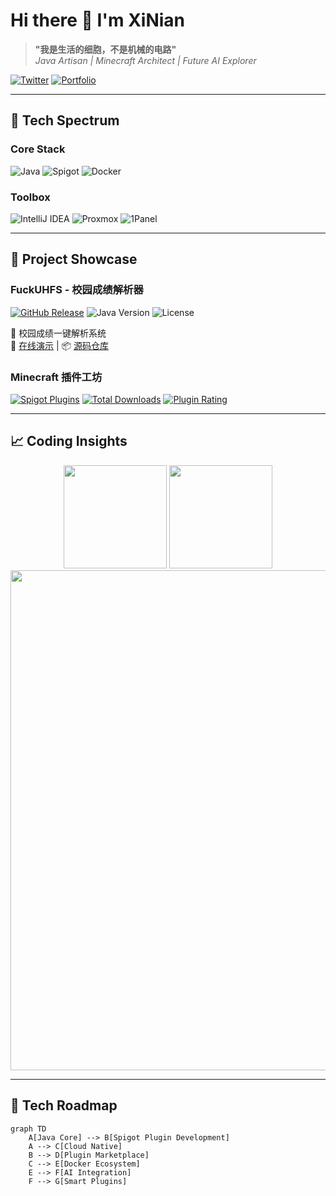 # Hi there 👋 I'm XiNian
> **"我是生活的细胞，不是机械的电路"**  
> _Java Artisan | Minecraft Architect | Future AI Explorer_

[![Twitter](https://img.shields.io/badge/-@XiNian_dada-1DA1F2?style=for-the-badge&logo=twitter&logoColor=white)](https://twitter.com/XiNian_dada)
[![Portfolio](https://img.shields.io/badge/Portfolio-8A2BE2?style=for-the-badge&logo=react&logoColor=white)](http://www.hairuosky.cn)

---

## 🌈 Tech Spectrum
### Core Stack
![Java](https://img.shields.io/badge/Java-%23ED8B00.svg?style=for-the-badge&logo=openjdk&logoColor=white)
![Spigot](https://img.shields.io/badge/Spigot-C68A3C?style=for-the-badge&logo=mojangstudios&logoColor=white)
![Docker](https://img.shields.io/badge/Docker-2496ED?style=for-the-badge&logo=docker&logoColor=white)

### Toolbox
![IntelliJ IDEA](https://img.shields.io/badge/IDEA-000000?style=flat&logo=intellij-idea&logoColor=white)
![Proxmox](https://img.shields.io/badge/PVE-E57000?style=flat&logo=proxmox&logoColor=white)
![1Panel](https://img.shields.io/badge/1Panel-4B9CD3?style=flat&logo=windowsterminal&logoColor=white)

---

## 🚀 Project Showcase
### FuckUHFS - 校园成绩解析器
[![GitHub Release](https://img.shields.io/github/v/release/XiNian-dada/FuckUHFS?style=flat-square&color=blue)](https://github.com/XiNian-dada/FuckUHFS/releases)
![Java Version](https://img.shields.io/badge/Java-17-ED8B00?logo=openjdk)
![License](https://img.shields.io/badge/License-AGPL_3.0-4B9CD3)

📌 校园成绩一键解析系统  
🔗 [在线演示](https://your.demo.link) | 📦 [源码仓库](https://github.com/XiNian-dada/FuckUHFS)

### Minecraft 插件工坊
[![Spigot Plugins](https://img.shields.io/badge/Spigot_Plugins-C68A3C?style=flat-square&logo=mojangstudios)](https://www.spigotmc.org/members/xinian.123456/)
[![Total Downloads](https://img.shields.io/badge/下载量-1k%2B-brightgreen)](https://www.spigotmc.org/resources/authors/xinian.123456/)
[![Plugin Rating](https://img.shields.io/badge/用户评分-★★★★☆-yellowgreen)](https://www.spigotmc.org/resources/authors/xinian.123456/)

---

## 📈 Coding Insights
<div align="center">
  <img height="165" src="https://github-readme-stats.vercel.app/api?username=XiNian-dada&show_icons=true&theme=default&count_private=true&border_color=4B9CD3">
  <img height="165" src="https://github-readme-stats.vercel.app/api/top-langs/?username=XiNian-dada&layout=compact&theme=default&hide=html,css&border_color=4B9CD3">
  <img width="800" src="https://github-readme-activity-graph.vercel.app/graph?username=XiNian-dada&theme=github&area=true&color=4B9CD3&line=ED8B00">
</div>

---

## 🧭 Tech Roadmap
```mermaid
graph TD
    A[Java Core] --> B[Spigot Plugin Development]
    A --> C[Cloud Native]
    B --> D[Plugin Marketplace]
    C --> E[Docker Ecosystem]
    E --> F[AI Integration]
    F --> G[Smart Plugins]
